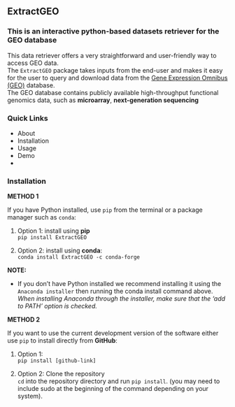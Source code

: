 ## ExtractGEO
### This is an interactive python-based datasets retriever for the GEO database

This data retriever offers a very straightforward and user-friendly way to access GEO data.\
The `ExtractGEO` package takes inputs from the end-user and makes it easy for the user to query and download data from the [Gene Expression Omnibus (GEO)](https://www.ncbi.nlm.nih.gov/geo/) database.\
The GEO database contains publicly available high-throughput functional genomics data, such as **microarray**, **next-generation sequencing**

### Quick Links
- About
- Installation
- Usage
- Demo
- 


### Installation

**METHOD 1**

If you have Python installed, use `pip` from the terminal or a package manager such as `conda`:

1. Option 1: install using **pip** \
`pip install ExtractGEO`

2. Option 2: install using **conda**: \
`conda install ExtractGEO -c conda-forge`

**NOTE:**
- If you don’t have Python installed we recommend installing it using the `Anaconda installer` then running the conda install command above. _When installing Anaconda through the installer, make sure that the ‘add to PATH’ option is checked._


**METHOD 2**

If you want to use the current development version of the software either use `pip` to install directly from **GitHub**:

1. Option 1: \
`pip install [github-link]`

2. Option 2: Clone the repository \
`cd` into the repository directory and run `pip install`.
(you may need to include sudo at the beginning of the command depending on your system).
